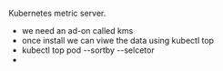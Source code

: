Kubernetes metric server. 
- we need an ad-on called kms
- once install we can viwe the data using kubectl top
- kubectl top pod --sortby --selcetor
- 
